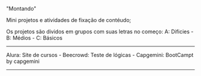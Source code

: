"Montando"

Mini projetos e atividades de fixação de contéudo;

Os projetos são dividos em grupos com suas letras no começo:
A: Dificies - 
B: Médios -
C: Básicos

----

Alura: Site de cursos - 
Beecrowd: Teste de lógicas - 
Capgemini: BootCampt by capgemini

-------

